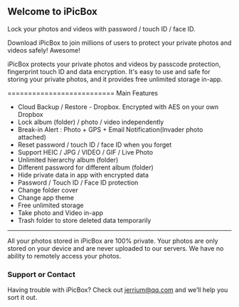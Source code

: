 ## Welcome to iPicBox

Lock your photos and videos with password / touch ID / face ID.

Download iPicBox to join millions of users to protect your private photos and videos safely! Awesome!

iPicBox protects your private photos and videos by passcode protection, fingerprint touch ID and data encryption. It's easy to use and safe for storing your private photos, and it provides free unlimited storage in-app.

==========================
Main Features
- Cloud Backup / Restore - Dropbox. Encrypted with AES on your own Dropbox
- Lock album (folder) / photo / video independently
- Break-in Alert : Photo + GPS + Email Notification(Invader photo attached)
- Reset password / touch ID / face ID when you forget
- Support HEIC / JPG / VIDEO / GIF / Live Photo
- Unlimited hierarchy album (folder)
- Different password for different album (folder)
- Hide private data in app with encrypted data
- Password / Touch ID / Face ID protection
- Change folder cover 
- Change app theme
- Free unlimited storage
- Take photo and Video in-app
- Trash folder to store deleted data temporarily

* * * * * *
All your photos stored in iPicBox are 100% private. Your photos are only stored on your device and are never uploaded to our servers. We have no ability to remotely access your photos.

### Support or Contact

Having trouble with iPicBox? Check out jerrium@qq.com and we’ll help you sort it out.
